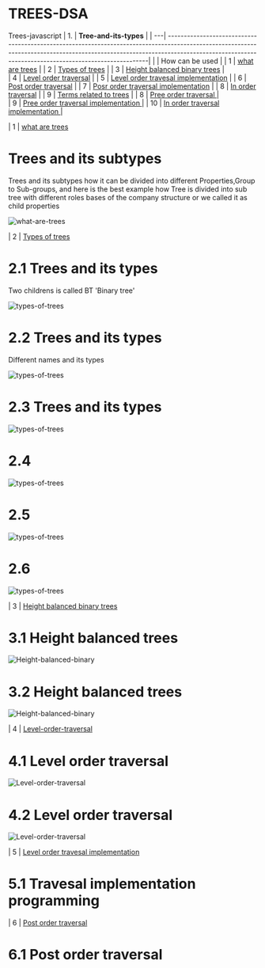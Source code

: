 # TREES-DSA
Trees-javascript
| 1. | **Tree-and-its-types**                                                                                                                                                        |
| ---| ------------------------------------------------------------------------------------------------------------------------------------------------------------------------------------------------------------------------------------|
|    | How can be used                                                                                                                                                          |
| 1 | [what are trees](#)                                                                                                                                                       |
| 2 | [Types of trees](#)                                                                                                                                                       |
| 3 | [Height balanced binary trees](#)                                                                                                                                         |                                                                                                                                                         
| 4 | [Level order traversal](#)                                                                                                                                                |
| 5 | [Level order travesal implementation](#)                                                                                                                                  |
| 6 | [Post order traversal](#)                                                                                                                                                 |
| 7 | [Posr order traversal implementation](#)                                                                                                                                  |
| 8 | [In order traversal](#)                                                                                                                                                   |
| 9 | [Terms related to trees](#)                                                                                                                                               |
| 8 | [Pree order traversal ](#)                                                                                                                                                |       
| 9 | [Pree order traversal implementation ](#)                                                                                                                                | 
| 10 | [In order traversal implementation ](#)                                                                                                                                 |    






| 1 | [what are trees](#)  
# Trees and its subtypes
<p> Trees and its subtypes how it can be divided into different Properties,Group to Sub-groups, and here is the best example how Tree is divided into sub tree with different roles bases of the company structure or we called it as child properties </p> 

![what-are-trees](./whataretrees/image1.png)


| 2 | [Types of trees](#)    
# 2.1 Trees and its types
<p> Two childrens is called BT 'Binary tree' </p>

![types-of-trees](./typesoftrees/image1.png)

# 2.2 Trees and its types
<p> Different names and its types </p>

![types-of-trees](./typesoftrees/image2.png)

# 2.3 Trees and its types 

![types-of-trees](./typesoftrees/image3.png)

# 2.4 
![types-of-trees](./typesoftrees/image4.png)

# 2.5
![types-of-trees](./typesoftrees/image5.png)

# 2.6
![types-of-trees](./typesoftrees/image6.png)


| 3 | [Height balanced binary trees](#)    
# 3.1 Height balanced trees
![Height-balanced-binary](./heightbalancedbinarytree/image1.png)

# 3.2 Height balanced trees
![Height-balanced-binary](./heightbalancedbinarytree/image2.png)


| 4 | [Level-order-traversal](#)
# 4.1 Level order traversal
![Level-order-traversal](./levelordertraversal/image1.png)


# 4.2 Level order traversal
![Level-order-traversal](./levelordertraversal/image2.png)


| 5 | [Level order travesal implementation](#)
# 5.1 Travesal implementation programming


| 6 | [Post order traversal](#) 
# 6.1 Post order traversal


